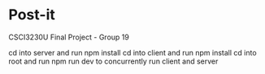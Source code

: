 # Post-it
CSCI3230U Final Project - Group 19


cd into server and run npm install
cd into client and run npm install
cd into root and run npm run dev to concurrently run client and server